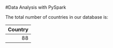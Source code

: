 #Data Analysis with PySpark

The total number of countries in our database is:

|   Country |
|----------:|
|        88 |
